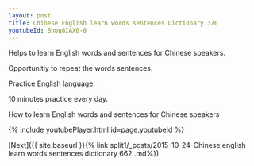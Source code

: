 ```yaml
---
layout: post
title: Chinese English learn words sentences Dictionary 370 
youtubeId: Bhuq8IAX0-0
---
```

 
 
Helps to learn English words and sentences for Chinese speakers.

Opportunitiy to repeat the words sentences. 

Practice English language. 
 
10 minutes practice every day. 
 
How to learn English words and sentences for Chinese speakers 
 
{% include youtubePlayer.html id=page.youtubeId %}
 
 
[Next]({{ site.baseurl }}{% link  split1/_posts/2015-10-24-Chinese english learn words sentences dictionary 662 .md%})
 
